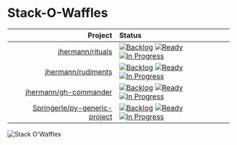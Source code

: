 # Stack-O-Waffles

Project | Status
----: | :----
[jhermann/rituals](https://github.com/jhermann/rituals) | [![Backlog](https://badge.waffle.io/jhermann/rituals.png?label=backlog&title=Backlog)](https://waffle.io/jhermann/stack-o-waffles) [![Ready](https://badge.waffle.io/jhermann/rituals.png?label=ready&title=Ready)](https://waffle.io/jhermann/stack-o-waffles) [![In Progress](https://badge.waffle.io/jhermann/rituals.png?label=in+progress&title=In+Progress)](https://waffle.io/jhermann/stack-o-waffles)
[jhermann/rudiments](https://github.com/jhermann/rudiments) | [![Backlog](https://badge.waffle.io/jhermann/rudiments.png?label=backlog&title=Backlog)](https://waffle.io/jhermann/stack-o-waffles) [![Ready](https://badge.waffle.io/jhermann/rudiments.png?label=ready&title=Ready)](https://waffle.io/jhermann/stack-o-waffles) [![In Progress](https://badge.waffle.io/jhermann/rudiments.png?label=in+progress&title=In+Progress)](https://waffle.io/jhermann/stack-o-waffles)
[jhermann/gh-commander](https://github.com/jhermann/gh-commander) | [![Backlog](https://badge.waffle.io/jhermann/gh-commander.png?label=backlog&title=Backlog)](https://waffle.io/jhermann/stack-o-waffles) [![Ready](https://badge.waffle.io/jhermann/gh-commander.png?label=ready&title=Ready)](https://waffle.io/jhermann/stack-o-waffles) [![In Progress](https://badge.waffle.io/jhermann/gh-commander.png?label=in+progress&title=In+Progress)](https://waffle.io/jhermann/stack-o-waffles)
[Springerle/py-generic-project](https://github.com/Springerle/py-generic-project) | [![Backlog](https://badge.waffle.io/Springerle/py-generic-project.png?label=backlog&title=Backlog)](https://waffle.io/jhermann/stack-o-waffles) [![Ready](https://badge.waffle.io/Springerle/py-generic-project.png?label=ready&title=Ready)](https://waffle.io/jhermann/stack-o-waffles) [![In Progress](https://badge.waffle.io/Springerle/py-generic-project.png?label=in+progress&title=In+Progress)](https://waffle.io/jhermann/stack-o-waffles)

![Stack O'Waffles](https://raw.githubusercontent.com/jhermann/Stack-O-Waffles/master/waffles.png)
